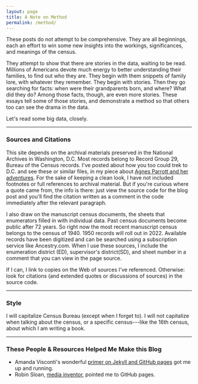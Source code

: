 ```yaml
---
layout: page
title: A Note on Method
permalink: /method/
---
```


These posts do not attempt to be comprehensive. They are all beginnings, each an effort to win some new insights into the workings, significances, and meanings of the census.

They attempt to show that there are stories in the data, waiting to be read. Millions of Americans devote much energy to better understanding their families, to find out who they are. They begin with them snippets of family lore, with whatever they remember. They begin with stories. Then they go searching for facts: when were their grandparents born, and where? What did they do? Among those facts, though, are even more stories. These essays tell some of those stories, and demonstrate a method so that others too can see the drama in the data.

Let's read some big data, closely.

---
### Sources and Citations
This site depends on the archival materials preserved in the National Archives in Washington, D.C. Most records belong to Record Group 29, Bureau of the Census records. I've posted about how you too could trek to D.C. and see these or similar files, in my piece about [Agnes Parrott and her adventures](https://censusstories.us/2018/10/29/Alaska-paths.html). For the sake of keeping a clean look, I have not included footnotes or full references to archival material. But if you're curious where a quote came from, the info is there: just view the source code for the blog post and you'll find the citation written as a comment in the code immediately after the relevant paragraph.

I also draw on the manuscript census documents, the sheets that enumerators filled in with individual data. Past census documents become public after 72 years. So right now the most recent manuscript census belongs to the census of 1940. 1950 records will roll out in 2022. Available records have been digitized and can be searched using a subscription service like Ancestry.com. When I use these sources, I include the enumeration district (ED), supervisor's district(SD), and sheet number in a comment that you can view in the page source.

If I can, I link to copies on the Web of sources I've referenced. Otherwise: look for citations (and extended quotes or discussions of sources) in the source code.

---
### Style
I will capitalize Census Bureau (except when I forget to).
I will not capitalize when talking about the census, or a specific census---like the 16th census, about which I am writing a book.

---

### These People & Resources Helped Me Make this Blog
* Amanda Visconti's wonderful [primer on Jekyll and GitHub pages](https://programminghistorian.org/lessons/building-static-sites-with-jekyll-github-pages) got me up and running.
* Robin Sloan, [media inventor](https://www.robinsloan.com), pointed me to GitHub pages.
